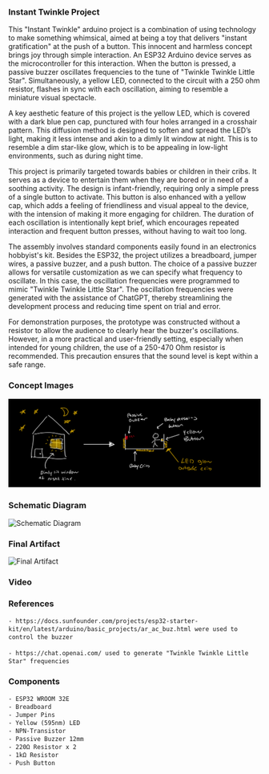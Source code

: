 ### Instant Twinkle Project

This "Instant Twinkle" arduino project is a combination of using technology to make something whimsical, aimed at being a toy that delivers "instant gratification" at the push of a button. This innocent and harmless concept brings joy through simple interaction. An ESP32 Arduino device serves as the microcontroller for this interaction. When the button is pressed, a passive buzzer oscillates frequencies to the tune of "Twinkle Twinkle Little Star". Simultaneously, a yellow LED, connected to the circuit with a 250 ohm resistor, flashes in sync with each oscillation, aiming to resemble a miniature visual spectacle.

A key aesthetic feature of this project is the yellow LED, which is covered with a dark blue pen cap, punctured with four holes arranged in a crosshair pattern. This diffusion method is designed to soften and spread the LED’s light, making it less intense and akin to a dimly lit window at night. This is to resemble a dim star-like glow, which is to be appealing in low-light environments, such as during night time. 

This project is primarily targeted towards babies or children in their cribs. It serves as a device to entertain them when they are bored or in need of a soothing activity. The design is infant-friendly, requiring only a simple press of a single button to activate. This button is also enhanced with a yellow cap, which adds a feeling of friendliness and visual appeal to the device, with the intension of making it more engaging for children. The duration of each oscillation is intentionally kept brief, which encourages repeated interaction and frequent button presses, without having to wait too long. 

The assembly involves standard components easily found in an electronics hobbyist's kit. Besides the ESP32, the project utilizes a breadboard, jumper wires, a passive buzzer, and a push button. The choice of a passive buzzer allows for versatile customization as we can specify what frequency to oscillate. In this case, the oscillation frequencies were programmed to mimic "Twinkle Twinkle Little Star". The oscillation frequencies were generated with the assistance of ChatGPT, thereby streamlining the development process and reducing time spent on trial and error.

For demonstration purposes, the prototype was constructed without a resistor to allow the audience to clearly hear the buzzer's oscillations. However, in a more practical and user-friendly setting, especially when intended for young children, the use of a 250-470 Ohm resistor is recommended. This precaution ensures that the sound level is kept within a safe range.

### Concept Images
![Concept Image](Images%20%26%20Videos/Concept.jpeg)

### Schematic Diagram
![Schematic Diagram](Images%20%26%20Videos/Diagram.jpeg)

### Final Artifact
![Final Artifact](Images%20%26%20Videos/Final_Artifact.jpeg)

### Video

### References
    - https://docs.sunfounder.com/projects/esp32-starter-kit/en/latest/arduino/basic_projects/ar_ac_buz.html were used to control the buzzer

    - https://chat.openai.com/ used to generate "Twinkle Twinkle Little Star" frequencies

### Components
    - ESP32 WROOM 32E
    - Breadboard
    - Jumper Pins
    - Yellow (595nm) LED
    - NPN-Transistor
    - Passive Buzzer 12mm
    - 220Ω Resistor x 2
    - 1kΩ Resistor
    - Push Button
  
